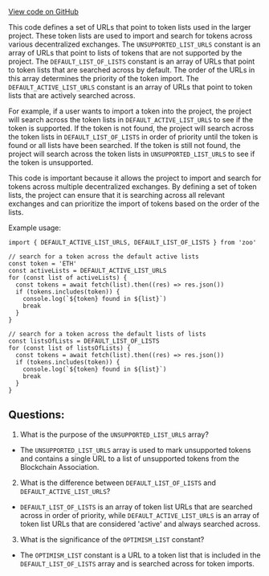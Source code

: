 [View code on GitHub](zoo-labs/zoo/blob/master/core/src/config/token-lists.ts)

This code defines a set of URLs that point to token lists used in the larger project. These token lists are used to import and search for tokens across various decentralized exchanges. The `UNSUPPORTED_LIST_URLS` constant is an array of URLs that point to lists of tokens that are not supported by the project. The `DEFAULT_LIST_OF_LISTS` constant is an array of URLs that point to token lists that are searched across by default. The order of the URLs in this array determines the priority of the token import. The `DEFAULT_ACTIVE_LIST_URLS` constant is an array of URLs that point to token lists that are actively searched across. 

For example, if a user wants to import a token into the project, the project will search across the token lists in `DEFAULT_ACTIVE_LIST_URLS` to see if the token is supported. If the token is not found, the project will search across the token lists in `DEFAULT_LIST_OF_LISTS` in order of priority until the token is found or all lists have been searched. If the token is still not found, the project will search across the token lists in `UNSUPPORTED_LIST_URLS` to see if the token is unsupported. 

This code is important because it allows the project to import and search for tokens across multiple decentralized exchanges. By defining a set of token lists, the project can ensure that it is searching across all relevant exchanges and can prioritize the import of tokens based on the order of the lists. 

Example usage:

```
import { DEFAULT_ACTIVE_LIST_URLS, DEFAULT_LIST_OF_LISTS } from 'zoo'

// search for a token across the default active lists
const token = 'ETH'
const activeLists = DEFAULT_ACTIVE_LIST_URLS
for (const list of activeLists) {
  const tokens = await fetch(list).then((res) => res.json())
  if (tokens.includes(token)) {
    console.log(`${token} found in ${list}`)
    break
  }
}

// search for a token across the default lists of lists
const listsOfLists = DEFAULT_LIST_OF_LISTS
for (const list of listsOfLists) {
  const tokens = await fetch(list).then((res) => res.json())
  if (tokens.includes(token)) {
    console.log(`${token} found in ${list}`)
    break
  }
}
```
## Questions: 
 1. What is the purpose of the `UNSUPPORTED_LIST_URLS` array?
- The `UNSUPPORTED_LIST_URLS` array is used to mark unsupported tokens and contains a single URL to a list of unsupported tokens from the Blockchain Association.

2. What is the difference between `DEFAULT_LIST_OF_LISTS` and `DEFAULT_ACTIVE_LIST_URLS`?
- `DEFAULT_LIST_OF_LISTS` is an array of token list URLs that are searched across in order of priority, while `DEFAULT_ACTIVE_LIST_URLS` is an array of token list URLs that are considered 'active' and always searched across.

3. What is the significance of the `OPTIMISM_LIST` constant?
- The `OPTIMISM_LIST` constant is a URL to a token list that is included in the `DEFAULT_LIST_OF_LISTS` array and is searched across for token imports.
